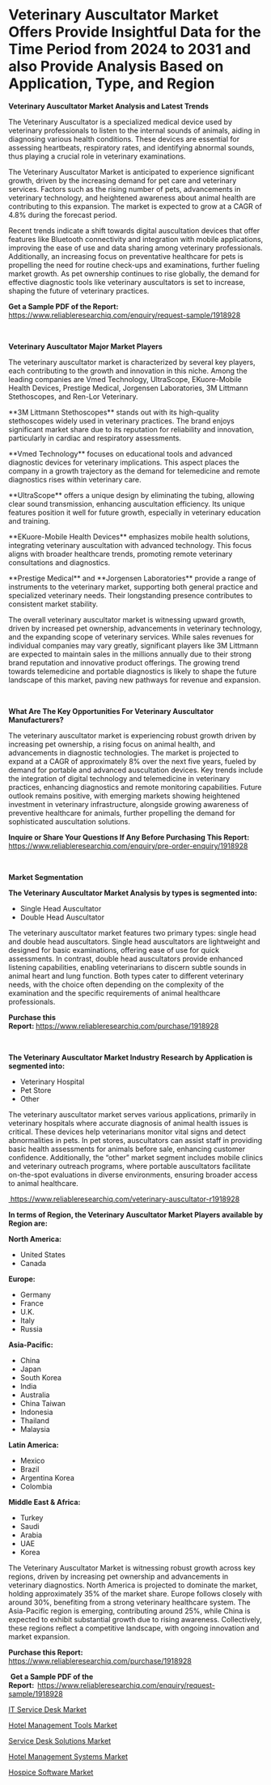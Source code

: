 <p><h1>Veterinary Auscultator Market Offers Provide Insightful Data for the Time Period from 2024 to 2031 and also Provide Analysis Based on Application, Type, and Region</h1></p><p><strong>Veterinary Auscultator Market Analysis and Latest Trends</strong></p>
<p><p>The Veterinary Auscultator is a specialized medical device used by veterinary professionals to listen to the internal sounds of animals, aiding in diagnosing various health conditions. These devices are essential for assessing heartbeats, respiratory rates, and identifying abnormal sounds, thus playing a crucial role in veterinary examinations.</p><p>The Veterinary Auscultator Market is anticipated to experience significant growth, driven by the increasing demand for pet care and veterinary services. Factors such as the rising number of pets, advancements in veterinary technology, and heightened awareness about animal health are contributing to this expansion. The market is expected to grow at a CAGR of 4.8% during the forecast period. </p><p>Recent trends indicate a shift towards digital auscultation devices that offer features like Bluetooth connectivity and integration with mobile applications, improving the ease of use and data sharing among veterinary professionals. Additionally, an increasing focus on preventative healthcare for pets is propelling the need for routine check-ups and examinations, further fueling market growth. As pet ownership continues to rise globally, the demand for effective diagnostic tools like veterinary auscultators is set to increase, shaping the future of veterinary practices.</p></p>
<p><strong>Get a Sample PDF of the Report:&nbsp;</strong> <a href="https://www.reliableresearchiq.com/enquiry/request-sample/1918928?utm_campaign=1788&utm_medium=2&utm_source=Github&utm_content=ia&utm_term=24102024&utm_id=veterinary-auscultator">https://www.reliableresearchiq.com/enquiry/request-sample/1918928</a></p>
<p>&nbsp;</p>
<p><strong>Veterinary Auscultator Major Market Players</strong></p>
<p><p>The veterinary auscultator market is characterized by several key players, each contributing to the growth and innovation in this niche. Among the leading companies are Vmed Technology, UltraScope, EKuore-Mobile Health Devices, Prestige Medical, Jorgensen Laboratories, 3M Littmann Stethoscopes, and Ren-Lor Veterinary.</p><p>**3M Littmann Stethoscopes** stands out with its high-quality stethoscopes widely used in veterinary practices. The brand enjoys significant market share due to its reputation for reliability and innovation, particularly in cardiac and respiratory assessments.</p><p>**Vmed Technology** focuses on educational tools and advanced diagnostic devices for veterinary implications. This aspect places the company in a growth trajectory as the demand for telemedicine and remote diagnostics rises within veterinary care. </p><p>**UltraScope** offers a unique design by eliminating the tubing, allowing clear sound transmission, enhancing auscultation efficiency. Its unique features position it well for future growth, especially in veterinary education and training.</p><p>**EKuore-Mobile Health Devices** emphasizes mobile health solutions, integrating veterinary auscultation with advanced technology. This focus aligns with broader healthcare trends, promoting remote veterinary consultations and diagnostics.</p><p>**Prestige Medical** and **Jorgensen Laboratories** provide a range of instruments to the veterinary market, supporting both general practice and specialized veterinary needs. Their longstanding presence contributes to consistent market stability.</p><p>The overall veterinary auscultator market is witnessing upward growth, driven by increased pet ownership, advancements in veterinary technology, and the expanding scope of veterinary services. While sales revenues for individual companies may vary greatly, significant players like 3M Littmann are expected to maintain sales in the millions annually due to their strong brand reputation and innovative product offerings. The growing trend towards telemedicine and portable diagnostics is likely to shape the future landscape of this market, paving new pathways for revenue and expansion.</p></p>
<p>&nbsp;</p>
<p><strong>What Are The Key Opportunities For Veterinary Auscultator Manufacturers?</strong></p>
<p><p>The veterinary auscultator market is experiencing robust growth driven by increasing pet ownership, a rising focus on animal health, and advancements in diagnostic technologies. The market is projected to expand at a CAGR of approximately 8% over the next five years, fueled by demand for portable and advanced auscultation devices. Key trends include the integration of digital technology and telemedicine in veterinary practices, enhancing diagnostics and remote monitoring capabilities. Future outlook remains positive, with emerging markets showing heightened investment in veterinary infrastructure, alongside growing awareness of preventive healthcare for animals, further propelling the demand for sophisticated auscultation solutions.</p></p>
<p><strong>Inquire or Share Your Questions If Any Before Purchasing This Report:</strong> <a href="https://www.reliableresearchiq.com/enquiry/pre-order-enquiry/1918928?utm_campaign=1788&utm_medium=2&utm_source=Github&utm_content=ia&utm_term=24102024&utm_id=veterinary-auscultator">https://www.reliableresearchiq.com/enquiry/pre-order-enquiry/1918928</a></p>
<p>&nbsp;</p>
<p><strong>Market Segmentation</strong></p>
<p><strong>The Veterinary Auscultator Market Analysis by types is segmented into:</strong></p>
<p><ul><li>Single Head Auscultator</li><li>Double Head Auscultator</li></ul></p>
<p><p>The veterinary auscultator market features two primary types: single head and double head auscultators. Single head auscultators are lightweight and designed for basic examinations, offering ease of use for quick assessments. In contrast, double head auscultators provide enhanced listening capabilities, enabling veterinarians to discern subtle sounds in animal heart and lung function. Both types cater to different veterinary needs, with the choice often depending on the complexity of the examination and the specific requirements of animal healthcare professionals.</p></p>
<p><strong>Purchase this Report:&nbsp;</strong><a href="https://www.reliableresearchiq.com/purchase/1918928?utm_campaign=1788&utm_medium=2&utm_source=Github&utm_content=ia&utm_term=24102024&utm_id=veterinary-auscultator">https://www.reliableresearchiq.com/purchase/1918928</a></p>
<p>&nbsp;</p>
<p><strong>The Veterinary Auscultator Market Industry Research by Application is segmented into:</strong></p>
<p><ul><li>Veterinary Hospital</li><li>Pet Store</li><li>Other</li></ul></p>
<p><p>The veterinary auscultator market serves various applications, primarily in veterinary hospitals where accurate diagnosis of animal health issues is critical. These devices help veterinarians monitor vital signs and detect abnormalities in pets. In pet stores, auscultators can assist staff in providing basic health assessments for animals before sale, enhancing customer confidence. Additionally, the “other” market segment includes mobile clinics and veterinary outreach programs, where portable auscultators facilitate on-the-spot evaluations in diverse environments, ensuring broader access to animal healthcare.</p></p>
<p><a href="https://www.reliableresearchiq.com/veterinary-auscultator-r1918928?utm_campaign=1788&utm_medium=2&utm_source=Github&utm_content=ia&utm_term=24102024&utm_id=veterinary-auscultator">&nbsp;https://www.reliableresearchiq.com/veterinary-auscultator-r1918928</a></p>
<p><strong>In terms of Region, the Veterinary Auscultator Market Players available by Region are:</strong></p>
<p>
    <p> <strong> North America: </strong>
        <ul>
            <li>United States</li>
            <li>Canada</li>
        </ul>
        </p> 
    <p> <strong> Europe: </strong>
        <ul>
            <li>Germany</li>
            <li>France</li>
            <li>U.K.</li>
            <li>Italy</li>
            <li>Russia</li>
        </ul>
        </p> 
    <p> <strong> Asia-Pacific: </strong>
        <ul>
            <li>China</li>
            <li>Japan</li>
            <li>South Korea</li>
            <li>India</li>
            <li>Australia</li>
            <li>China Taiwan</li>
            <li>Indonesia</li>
            <li>Thailand</li>
            <li>Malaysia</li>
        </ul>
        </p> 
    <p> <strong> Latin America: </strong>
        <ul>
            <li>Mexico</li>
            <li>Brazil</li>
            <li>Argentina Korea</li>
            <li>Colombia</li>
        </ul>
        </p> 
    <p> <strong> Middle East & Africa: </strong>
        <ul>
            <li>Turkey</li>
            <li>Saudi</li>
            <li>Arabia</li>
            <li>UAE</li>
            <li>Korea</li>
        </ul>
    </p>
    </p>
<p><p>The Veterinary Auscultator Market is witnessing robust growth across key regions, driven by increasing pet ownership and advancements in veterinary diagnostics. North America is projected to dominate the market, holding approximately 35% of the market share. Europe follows closely with around 30%, benefiting from a strong veterinary healthcare system. The Asia-Pacific region is emerging, contributing around 25%, while China is expected to exhibit substantial growth due to rising awareness. Collectively, these regions reflect a competitive landscape, with ongoing innovation and market expansion.</p></p>
<p><strong>Purchase this Report: </strong><a href="https://www.reliableresearchiq.com/purchase/1918928?utm_campaign=1788&utm_medium=2&utm_source=Github&utm_content=ia&utm_term=24102024&utm_id=veterinary-auscultator">https://www.reliableresearchiq.com/purchase/1918928</a></p>
<p>&nbsp;<strong>Get a Sample PDF of the Report:&nbsp;&nbsp;</strong><a href="https://www.reliableresearchiq.com/enquiry/request-sample/1918928?utm_campaign=1788&utm_medium=2&utm_source=Github&utm_content=ia&utm_term=24102024&utm_id=veterinary-auscultator">https://www.reliableresearchiq.com/enquiry/request-sample/1918928</a></p>
<p><strong></strong></p>
<p><p><a href="https://www.linkedin.com/pulse/service-desk-market-penetration-strategies-untapped-markets-l7poc?utm_campaign=1788&utm_medium=2&utm_source=Github&utm_content=ia&utm_term=24102024&utm_id=veterinary-auscultator">IT Service Desk Market</a></p><p><a href="https://www.linkedin.com/pulse/hotel-management-tools-market-pulse-9-expansion-blueprint-jg8nf?utm_campaign=1788&utm_medium=2&utm_source=Github&utm_content=ia&utm_term=24102024&utm_id=veterinary-auscultator">Hotel Management Tools Market</a></p><p><a href="https://www.linkedin.com/pulse/service-desk-solutions-sector-surge-118-growth-roadmap-2031-m7plc?utm_campaign=1788&utm_medium=2&utm_source=Github&utm_content=ia&utm_term=24102024&utm_id=veterinary-auscultator">Service Desk Solutions Market</a></p><p><a href="https://www.linkedin.com/pulse/hotel-management-systems-industry-forecast-market-i9alf?utm_campaign=1788&utm_medium=2&utm_source=Github&utm_content=ia&utm_term=24102024&utm_id=veterinary-auscultator">Hotel Management Systems Market</a></p><p><a href="https://www.linkedin.com/pulse/hospice-software-market-global-insights-sales-trends-mjhdf?utm_campaign=1788&utm_medium=2&utm_source=Github&utm_content=ia&utm_term=24102024&utm_id=veterinary-auscultator">Hospice Software Market</a></p></p>